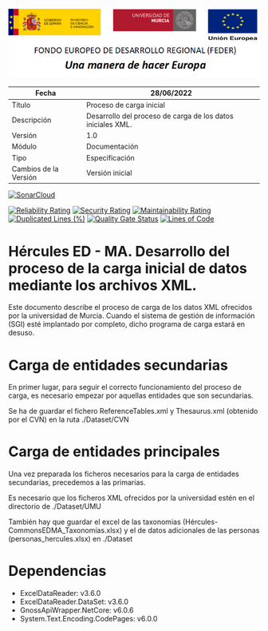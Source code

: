 ![](../../Docs/media/CabeceraDocumentosMD.png)

| Fecha         | 28/06/2022                                                   |
| ------------- | ------------------------------------------------------------ |
|Título|Proceso de carga inicial| 
|Descripción|Desarrollo del proceso de carga de los datos iniciales XML.|
|Versión|1.0|
|Módulo|Documentación|
|Tipo|Especificación|
|Cambios de la Versión|Versión inicial|


[![SonarCloud](https://sonarcloud.io/images/project_badges/sonarcloud-white.svg)](https://sonarcloud.io/summary/new_code?id=Hercules.CommonsEDMA.Load)

[![Reliability Rating](https://sonarcloud.io/api/project_badges/measure?project=Hercules.CommonsEDMA.Load&metric=reliability_rating)](https://sonarcloud.io/summary/new_code?id=Hercules.CommonsEDMA.Load)
[![Security Rating](https://sonarcloud.io/api/project_badges/measure?project=Hercules.CommonsEDMA.Load&metric=security_rating)](https://sonarcloud.io/summary/new_code?id=Hercules.CommonsEDMA.Load)
[![Maintainability Rating](https://sonarcloud.io/api/project_badges/measure?project=Hercules.CommonsEDMA.Load&metric=sqale_rating)](https://sonarcloud.io/summary/new_code?id=Hercules.CommonsEDMA.Load)
[![Duplicated Lines (%)](https://sonarcloud.io/api/project_badges/measure?project=Hercules.CommonsEDMA.Load&metric=duplicated_lines_density)](https://sonarcloud.io/summary/new_code?id=Hercules.CommonsEDMA.Load)
[![Quality Gate Status](https://sonarcloud.io/api/project_badges/measure?project=Hercules.CommonsEDMA.Load&metric=alert_status)](https://sonarcloud.io/summary/new_code?id=Hercules.CommonsEDMA.Load)
[![Lines of Code](https://sonarcloud.io/api/project_badges/measure?project=Hercules.CommonsEDMA.Load&metric=ncloc)](https://sonarcloud.io/summary/new_code?id=Hercules.CommonsEDMA.Load)



# Hércules ED - MA. Desarrollo del proceso de la carga inicial de datos mediante los archivos XML.

Este documento describe el proceso de carga de los datos XML ofrecidos por la universidad de Murcia. Cuando el sistema de gestión de información (SGI) esté implantado por completo, dicho programa de carga estará en desuso.

Carga de entidades secundarias
==============================
En primer lugar, para seguir el correcto funcionamiento del proceso de carga, es necesario empezar por aquellas entidades que son secundarias. 

Se ha de guardar el fichero ReferenceTables.xml y Thesaurus.xml (obtenido por el CVN) en la ruta ./Dataset/CVN

Carga de entidades principales
==============================
Una vez preparada los ficheros necesarios para la carga de entidades secundarias, precedemos a las primarias.

Es necesario que los ficheros XML ofrecidos por la universidad estén en el directorio de ./Dataset/UMU

También hay que guardar el excel de las taxonomias (Hércules-CommonsEDMA_Taxonomías.xlsx) y el de datos adicionales de las personas (personas_hercules.xlsx) en ./Dataset

Dependencias
============
- ExcelDataReader: v3.6.0
- ExcelDataReader.DataSet: v3.6.0
- GnossApiWrapper.NetCore: v6.0.6
- System.Text.Encoding.CodePages: v6.0.0
